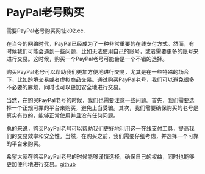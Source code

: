 # PayPal老号购买

需要PayPal老号购买网址k02.cc.

在当今的网络时代，PayPal已经成为了一种非常重要的在线支付方式。然而，有时候我们可能会遇到一些问题，比如无法使用自己的账号，或者需要更多的账号来进行交易。这时候，购买一个PayPal老号可能会是一个不错的选择。

购买PayPal老号可以帮助我们更加方便地进行交易，尤其是在一些特殊的场合下，比如跨境交易或者虚拟商品交易。通过购买PayPal老号，我们可以避免很多不必要的麻烦，同时也可以更加安全地进行交易。

当然，在购买PayPal老号的时候，我们也需要注意一些问题。首先，我们需要选择一个正规可靠的平台来购买，避免上当受骗。其次，我们需要确保购买的老号是真实有效的，能够正常使用并且没有任何问题。

总的来说，购买PayPal老号可以帮助我们更好地利用这一在线支付工具，提高我们的交易效率和安全性。当然，在购买之前，我们需要仔细考虑，并选择一个可靠的平台来购买。

希望大家在购买PayPal老号的时候能够谨慎选择，确保自己的权益，同时也能够更加便利地进行交易。[github](https://github.com)